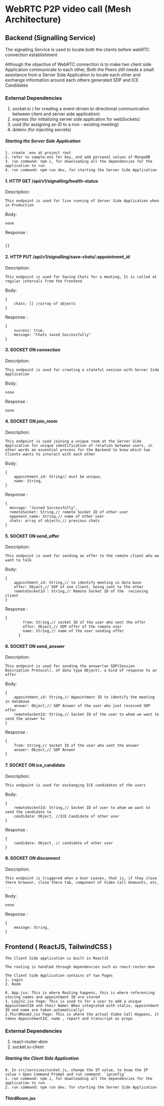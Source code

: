 # WebRTC P2P video call (Mesh Architecture)

## Backend (Signalling Service)

The signalling Service is used to locate both the clients before webRTC connection establishment

Although the objective of WebRTC connection is to make two client side Application communicate to each other, Both the Peers still needs a small assistance from a Server Side Application to locate each other and exchange information around each others generated SDP and ICE Candidates

### External Dependencies

1. socket.io ( for creating a event-driven bi-directional communication between client and server side application)
2. express (for initializing server side application for webSockets)
3. uuid (for assigning an ID to a non - existing meeting)
4. dotenv (for injecting secrets)

##### Starting the Server Side Application
```
1. create .env at project root
2. refer to sample.env for key, and add personal values of MongoDB
3. run command: npm i, for downloading all the dependencies for the application to run
4. run command: npm run dev, for starting the Server Side Application
```
#### 1. HTTP GET /api/v1/signalling/health-status

Description:

```
This endpoint is used for live running of Server Side Application when in Production
```

Body:

```
none
```

Response :

```

{}
```

#### 2. HTTP PUT /api/v1/signalling/save-chats/:appointment_id

Description:

```
This endpoint is used for Saving Chats for a meeting, It is called at regular intervals from the Frontend
```

Body:

```
{
    chats: [] //array of objects
}
```

Response :

```
{
    success: true,
    message: "Chats saved Successfully"
}
```

#### 3. SOCKET ON connection

Description:

```
This endpoint is used for creating a stateful session with Server Side Application
```

Body:

```
none
```

Response :

```
none
```

#### 4. SOCKET ON join_room

Description:

```
This endpoint is used joining a unique room at the Server Side Application for unique identification of relation between users, in other words an essential process for the Backend to know which two Clients wants to interact with each other
```

Body:

```
{
    appointment_id: String// must be unique,
    name: String,
}
```

Response :

```
{
  message: "Joined Successfully",
  remoteSocket: String,// remote Socket ID of other user
  opponent_name: String,// name of other user
  chats: array of objects,// previous chats
}
```

#### 5. SOCKET ON send_offer

Description:

```
This endpoint is used for sending an offer to the remote client who we want to talk
```

Body:

```
{
    appointment_id: String,// to identify meeting in data base
    offer: Object,// SDP of one client, being sent to the other
    remoteSocketId : String,// Remote Socket ID of the  recieving client
}
```

Response :

```
{
        from: String,// socket ID of the user who sent the offer
        offer: Object,// SDP offer of the remote user
        name: String,// name of the user sending offer
      }
```

#### 6. SOCKET ON send_answer

Description:

```
This endpoint is used for sending the answer(an SDP(Session Description Protocol), of data type Object), a kind of response to an offer
```

Body:

```
{
    appointment_id: String,// Appointment ID to identify the meeting in database
    answer: Object,// SDP Answer of the user who just received SDP offer
    remoteSocketId: String,// Socket ID of the user to whom we want to send the answer to
}
```

Response :

```
{
    from: String,// Socket ID of the user who sent the answer
    answer: Object,// SDP Answer
}
```

#### 7. SOCKET ON ice_candidate

Description:

```
This endpoint is used for exchanging ICE candidates of the users
```

Body:

```
{ 
    remoteSocketId: String,// Socket ID of user to whom we want to send the candidate to  
    candidate: Object, //ICE Candidate of other user
}
```

Response :

```
{
    candidate: Object, // candidate of other user
}
```

#### 8. SOCKET ON disconnect

Description:

```
This endpoint is triggered when a User Leaves, that is, if they close there browser, close there tab, component of Video Call Unmounts, etc, ...
```

Body:

```
none
```

Response :

```
{
    message: String,
}
```

## Frontend ( ReactJS, TailwindCSS )

```
The Client Side application is built in ReactJS

The routing is handled through dependencies such as react-router-dom

The Client Side Application contains of two Pages
1. Login
2. Room

0. App.jsx: This is where Routing happens, this is where referencing storing names and appointment ID are stored
1. Login2.jsx Page: This is used to for a user to add a unique AppointmentID and their Name( When integrated with vtalix, appointment ID and name are taken automatically)
2.ThirdRoom3.jsx Page: This is where the actual Video Call Happens, it takes AppointmentId, name , report and transcript as props
```

### External Dependencies

1. react-router-dom
2. socket.io-client

##### Starting the Client Side Application
```
0. In src/services/socket.js, change the IP value, to know the IP value > Open Command Prompt and run command: `ipconfig`
1. run command: npm i, for downloading all the dependencies for the application to run
2. run command: npm run dev, for starting the Server Side Application
```

#### ThirdRoom.jsx
```
```